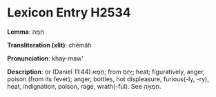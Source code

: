 # Lexicon Entry H2534

**Lemma**: חֵמָה

**Transliteration (xlit)**: chêmâh

**Pronunciation**: khay-maw'

**Description**:
or (Daniel 11:44) חֵמָא; from יָחַם; heat; figuratively, anger, poison (from its fever); anger, bottles, hot displeasure, furious(-ly, -ry), heat, indignation, poison, rage, wrath(-ful). See חֶמְאָה.
